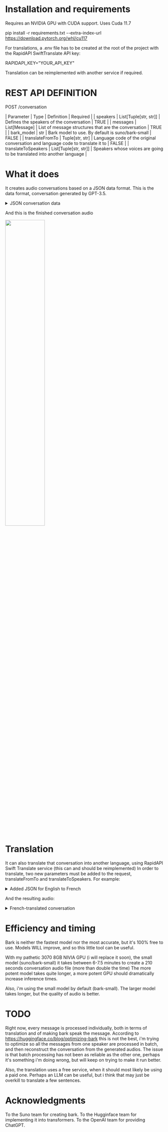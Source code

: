 # Installation and requirements

Requires an NVIDIA GPU with CUDA support.
Uses Cuda 11.7

pip install -r requirements.txt --extra-index-url https://download.pytorch.org/whl/cu117

For translations, a .env file has to be created at the root of the project with the RapidAPI SwiftTranslate API key:

RAPIDAPI_KEY="YOUR_API_KEY"

Translation can be reimplemented with another service if required.

# REST API DEFINITION

POST /conversation

| Parameter | Type | Definition | Required |
| speakers | List[Tuple[str, str]] | Defines the speakers of the conversation | TRUE |
| messages | List[Message] | List of message structures that are the conversation | TRUE |
| bark_model | str | Bark model to use. By default is suno/bark-small | FALSE |
| translateFromTo | Tuple[str, str] | Language code of the original conversation and language code to translate it to | FALSE |
| translateToSpeakers | List[Tuple[str, str]] | Speakers whose voices are going to be translated into another language |

# What it does

It creates audio conversations based on a JSON data format.
This is the data format, conversation generated by GPT-3.5.

<details>
  <summary>JSON conversation data</summary> 
  
  ```
{
    "bark_model": "suno/bark-small",
    "speakers": [
        ["Alex", "v2/en_speaker_1"],
        ["Luis", "v2/en_speaker_2"]
    ],
    "messages": [
        {
            "speaker": "Alex",
            "message": "Luis, have you ever wondered about the meaning of life, especially in this era of rapid advancements in AI?"
        },
        {
            "speaker": "Luis",
            "message": "Absolutely, Alex. It's a profound question. Do you think AI has any role in defining the purpose of our existence?"
        },
        {
            "speaker": "Alex",
            "message": "Interesting thought. While AI enhances our capabilities, I believe the meaning of life goes beyond technological advancements. What's your take?"
        },
        {
            "speaker": "Luis",
            "message": "I agree, Alex. AI may assist us, but finding purpose is a personal journey. It's about connections, experiences, and making a positive impact on the world."
        },
        {
            "speaker": "Alex",
            "message": "True. Our interactions with AI should enrich our lives, not overshadow the human experience. What values do you think are crucial in this context?"
        },
        {
            "speaker": "Luis",
            "message": "Empathy, compassion, and creativity come to mind. These human qualities define our essence and contribute to a meaningful life."
        },
        {
            "speaker": "Alex",
            "message": "Absolutely. AI can handle tasks, but the depth of human emotions and the pursuit of knowledge give life its richness. How do you see the balance between AI and humanity?"
        },
        {
            "speaker": "Luis",
            "message": "Maintaining a balance is crucial. We should leverage AI for efficiency but ensure it aligns with our values. Human connection remains irreplaceable."
        },
        {
            "speaker": "Alex",
            "message": "Well said, Luis. It's about using technology as a tool to enhance our lives rather than letting it dictate our existence. What about the ethical aspects of AI?"
        },
        {
            "speaker": "Luis",
            "message": "Ethics are vital. We need responsible AI development to prevent unintended consequences. Ensuring AI aligns with human values is key to a harmonious future."
        },
        {
            "speaker": "Alex",
            "message": "Couldn't agree more. As we navigate this AI era, fostering a global conversation on ethics and values will be crucial. What role do you see for individuals in shaping this future?"
        },
        {
            "speaker": "Luis",
            "message": "Individuals play a significant role. By staying informed, promoting ethical practices, and actively participating in discussions, we can collectively shape a positive future."
        },
        {
            "speaker": "Alex",
            "message": "Absolutely, Luis. It's a shared responsibility. As we harness the power of AI, let's ensure it aligns with our collective vision of a purposeful and meaningful life. What do you envision for the future?"
        },
        {
            "speaker": "Luis",
            "message": "I see a future where AI and humanity coexist harmoniously, complementing each other's strengths. Together, we can unlock new possibilities and make a positive impact on the world."
        },
        {
            "speaker": "Alex",
            "message": "Well said, Luis. Let's work towards that future. As we navigate this era, let's ensure the meaning of life continues to thrive, enriched by our humanity and guided by ethical principles."
        },
        {
            "speaker": "Luis",
            "message": "Agreed, Alex. It's a journey worth taking. As long as we keep our values at the forefront, the era of AI can be a force for good in defining the meaning of life."
        }
    ]
}
  ```
  
</details>

And this is the finished conversation audio

[<img src="https://i.ytimg.com/vi/Hc79sDi3f0U/maxresdefault.jpg" width="50%">](https://www.youtube.com/watch?v=Hc79sDi3f0U "Now in Android: 55")

[<audio src="mp4/AI_EN.mp4">](mp4/AI_EN.mp4)

</details>



# Translation

It can also translate that conversation into another language, using RapidAPI Swift Translate service (this can and should be reimplemented)
In order to translate, two new parameters must be added to the request, translateFromTo and translateToSpeakers.
For example:

<details>
    <summary>Added JSON for English to French</summary> 
    ```
    "translateFromTo": ["en", "fr"],
    "translateToSpeakers": [
        ["Alex", "v2/fr_speaker_1"],
        ["Luis", "v2/fr_speaker_2"]
    ]
    ```
</details>

And the resulting audio:

<details>
    <summary>French-translated conversation</summary>

    [Audio](mp4/AI_FR.mp4)
</details>




# Efficiency and timing

Bark is neither the fastest model nor the most accurate, but it's 100% free to use. Models WILL improve, and so
this little tool can be useful.

With my pathetic 3070 8GB NIVIA GPU (i will replace it soon), the small model (suno/bark-small) it takes between 6-7.5 minutes to create a 210 seconds conversation audio file (more than double the time)
The more potent model takes quite longer, a more potent GPU should dramatically increase inference times.

Also, i'm using the small model by default (bark-small). The larger model takes longer, but the quality of audio is better.

# TODO

Right now, every message is processed individually, both in terms of translation and of making bark speak the message.
According to https://huggingface.co/blog/optimizing-bark this is not the best, i'm trying to optimize so all the messages from one speaker
are processed in batch, and then reconstruct the conversation from the generated audios.
The issue is that batch processing has not been as reliable as the other one, perhaps it's something i'm doing wrong, but will keep on trying to make it run better.

Also, the translation uses a free service, when it should most likely be using a paid one. Perhaps an LLM can be useful, but i think that may just be overkill to translate a few sentences.

# Acknowledgments

To the Suno team for creating bark.
To the Hugginface team for implementing it into transformers.
To the OpenAI team for providing ChatGPT.
